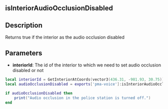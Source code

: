 ## isInteriorAudioOcclusionDisabled

## Description

Returns true if the interior as the audio occlusion disabled

## Parameters

* **interiorId**: The id of the interior to which we need to set audio occlusion disabled or not

```lua
local interiorId = GetInteriorAtCoords(vector3(436.31, -981.93, 30.75)) -- Los santos police station
local audioOcclusionDisabled = exports['pma-voice']:isInteriorAudioOcclusionDisabled(interiorId)

if audioOcclusionDisabled then
    print("Audio occlusion in the police station is turned off.")
end
```